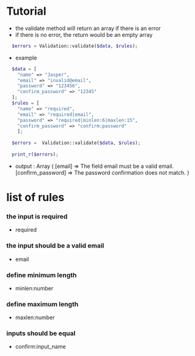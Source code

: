 # Tutorial

- the validate method will return an array if there is an error
- if there is no error, the return would be an empty array

```php
  $errors = Validation::validate($data, $rules);
```

- example

```php
  $data = [
    "name" => "Jasper",
    "email" => "invalid@email",
    "password" => "123456",
    "confirm_password" => "12345"
  ];
  $rules = [
    "name" => "required",
    "email" => "required|email",
    "password" => "required|minlen:6|maxlen:15",
    "confirm_password" => "confirm:password"
	];
    
  $errors =  Validation::validate($data, $rules);
  
  print_r($errors);
```
- output : Array ( [email] => The field email must be a valid email. [confirm_password] => The password confirmation does not match. )


# list of rules

### the input is required
- required

### the input should be a valid email
- email

### define minimum length
- minlen:number

### define maximum length
- maxlen:number

### inputs should be equal
- confirm:input_name

